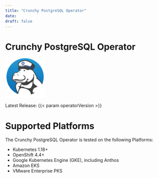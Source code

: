 ```yaml
---
title: "Crunchy PostgreSQL Operator"
date:
draft: false
---
```


# Crunchy PostgreSQL Operator

 <img width="25%" src="crunchy_logo.png"/>

Latest Release: {{< param operatorVersion >}}

# Supported Platforms

The Crunchy PostgreSQL Operator is tested on the following Platforms:

- Kubernetes 1.18+
- OpenShift 4.4+
- Google Kubernetes Engine (GKE), including Anthos
- Amazon EKS
- VMware Enterprise PKS
